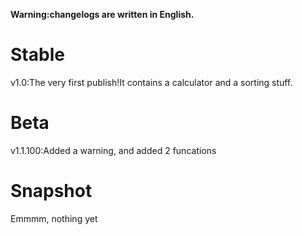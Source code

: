 **Warning:changelogs are written in English.**
# Stable
v1.0:The very first publish!It contains a calculator and a sorting stuff.
# Beta
v1.1.100:Added a warning, and added 2 funcations
# Snapshot
Emmmm, nothing yet
